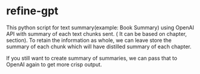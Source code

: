 # refine-gpt
This python script for text summary(example: Book Summary) using OpenAI API with summary of each text chunks sent. ( It can be based on chapter, section). To retain the information as whole, we can leave store the summary of each chunk which will have distilled summary of each chapter. 

If you still want to create summary of summaries, we can pass that to OpenAI again to get more crisp output.